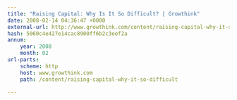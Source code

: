 ```yaml
---
title: "Raising Capital: Why Is It So Difficult? | Growthink"
date: 2008-02-14 04:36:47 +0000
external-url: http://www.growthink.com/content/raising-capital-why-it-so-difficult
hash: 5060c4e427e14cac8900ff6b2c3eef2a
annum:
    year: 2008
    month: 02
url-parts:
    scheme: http
    host: www.growthink.com
    path: /content/raising-capital-why-it-so-difficult

---
```



